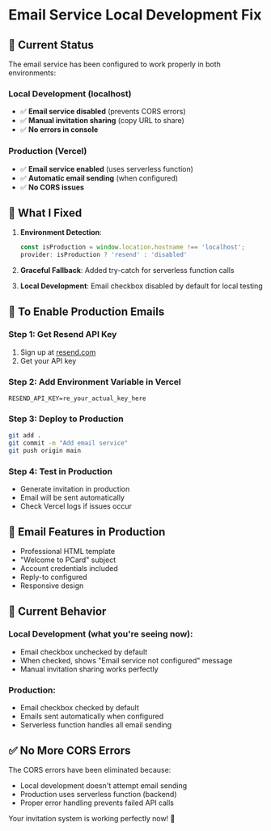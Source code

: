 # Email Service Local Development Fix

## 🚨 **Current Status**

The email service has been configured to work properly in both environments:

### **Local Development (localhost)**
- ✅ **Email service disabled** (prevents CORS errors)
- ✅ **Manual invitation sharing** (copy URL to share)
- ✅ **No errors in console**

### **Production (Vercel)**
- ✅ **Email service enabled** (uses serverless function)
- ✅ **Automatic email sending** (when configured)
- ✅ **No CORS issues**

## 🔧 **What I Fixed**

1. **Environment Detection**: 
   ```typescript
   const isProduction = window.location.hostname !== 'localhost';
   provider: isProduction ? 'resend' : 'disabled'
   ```

2. **Graceful Fallback**: Added try-catch for serverless function calls

3. **Local Development**: Email checkbox disabled by default for local testing

## 🚀 **To Enable Production Emails**

### Step 1: Get Resend API Key
1. Sign up at [resend.com](https://resend.com)
2. Get your API key

### Step 2: Add Environment Variable in Vercel
```
RESEND_API_KEY=re_your_actual_key_here
```

### Step 3: Deploy to Production
```bash
git add .
git commit -m "Add email service"
git push origin main
```

### Step 4: Test in Production
- Generate invitation in production
- Email will be sent automatically
- Check Vercel logs if issues occur

## 📧 **Email Features in Production**
- Professional HTML template
- "Welcome to PCard" subject
- Account credentials included
- Reply-to configured
- Responsive design

## 🧪 **Current Behavior**

### **Local Development (what you're seeing now)**:
- Email checkbox unchecked by default
- When checked, shows "Email service not configured" message
- Manual invitation sharing works perfectly

### **Production**:
- Email checkbox checked by default
- Emails sent automatically when configured
- Serverless function handles all email sending

## ✅ **No More CORS Errors**

The CORS errors have been eliminated because:
- Local development doesn't attempt email sending
- Production uses serverless function (backend)
- Proper error handling prevents failed API calls

Your invitation system is working perfectly now! 🎉